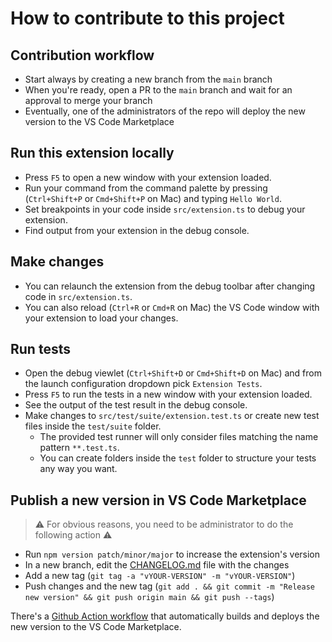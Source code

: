 # How to contribute to this project

## Contribution workflow

- Start always by creating a new branch from the `main` branch
- When you're ready, open a PR to the `main` branch and wait for an approval to merge your branch
- Eventually, one of the administrators of the repo will deploy the new version to the VS Code Marketplace

## Run this extension locally

- Press `F5` to open a new window with your extension loaded.
- Run your command from the command palette by pressing (`Ctrl+Shift+P` or `Cmd+Shift+P` on Mac) and typing `Hello World`.
- Set breakpoints in your code inside `src/extension.ts` to debug your extension.
- Find output from your extension in the debug console.

## Make changes

- You can relaunch the extension from the debug toolbar after changing code in `src/extension.ts`.
- You can also reload (`Ctrl+R` or `Cmd+R` on Mac) the VS Code window with your extension to load your changes.

## Run tests

- Open the debug viewlet (`Ctrl+Shift+D` or `Cmd+Shift+D` on Mac) and from the launch configuration dropdown pick `Extension Tests`.
- Press `F5` to run the tests in a new window with your extension loaded.
- See the output of the test result in the debug console.
- Make changes to `src/test/suite/extension.test.ts` or create new test files inside the `test/suite` folder.
  - The provided test runner will only consider files matching the name pattern `**.test.ts`.
  - You can create folders inside the `test` folder to structure your tests any way you want.

## Publish a new version in VS Code Marketplace

> ⚠️ For obvious reasons, you need to be administrator to do the following action ⚠️

- Run `npm version patch/minor/major` to increase the extension's version
- In a new branch, edit the [CHANGELOG.md](../CHANGELOG.md) file with the changes
- Add a new tag (`git tag -a "vYOUR-VERSION" -m "vYOUR-VERSION"`)
- Push changes and the new tag (`git add . && git commit -m "Release new version" && git push origin main && git push --tags`)

There's a [Github Action workflow](../.github/workflows/deploy.yml) that automatically builds and deploys the new version to the VS Code Marketplace.

